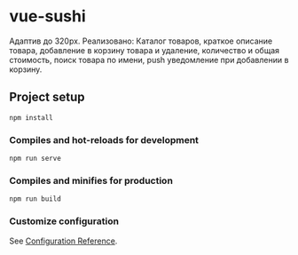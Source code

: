 # vue-sushi
Адаптив до 320px.
Реализовано: 
Каталог товаров, краткое описание товара, добавление в корзину товара и удаление, количество и общая стоимость, поиск товара по имени, push уведомление при добавлении в корзину.  
## Project setup
```
npm install
```

### Compiles and hot-reloads for development
```
npm run serve
```

### Compiles and minifies for production
```
npm run build
```

### Customize configuration
See [Configuration Reference](https://cli.vuejs.org/config/).
